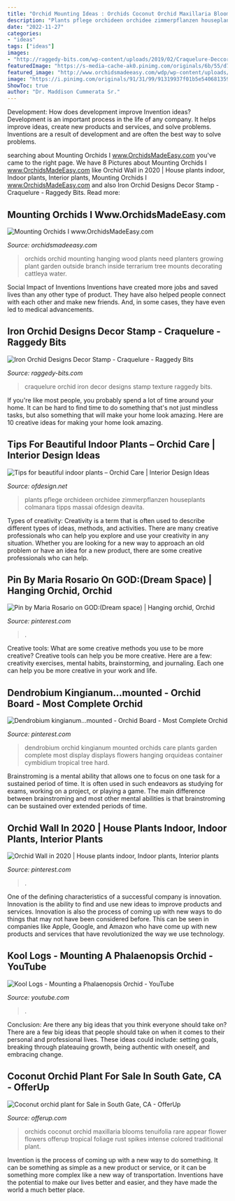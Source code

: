 ```yaml
---
title: "Orchid Mounting Ideas : Orchids Coconut Orchid Maxillaria Blooms Tenuifolia Rare Appear Flower Flowers Offerup Tropical Foliage Rust Spikes Intense Colored Traditional Plant"
description: "Plants pflege orchideen orchidee zimmerpflanzen houseplants colmanara tipps massai ofdesign deavita"
date: "2022-11-27"
categories:
- "ideas"
tags: ["ideas"]
images:
- "http://raggedy-bits.com/wp-content/uploads/2019/02/Craquelure-Deccor-Stamps-IOD-Raggedy-Bits.jpeg"
featuredImage: "https://s-media-cache-ak0.pinimg.com/originals/6b/55/d7/6b55d736bdb65dfdd51ea791a3135f61.jpg"
featured_image: "http://www.orchidsmadeeasy.com/wdp/wp-content/uploads/mounting-orchids.jpg"
image: "https://i.pinimg.com/originals/91/31/99/91319937f01b5e54068135930b4da468.jpg"
ShowToc: true
author: "Dr. Maddison Cummerata Sr."
---
```



Development: How does development improve Invention ideas?
Development is an important process in the life of any company. It helps improve ideas, create new products and services, and solve problems. Inventions are a result of development and are often the best way to solve problems.

	

		
searching about Mounting Orchids I www.OrchidsMadeEasy.com you've came to the right page. We have 8 Pictures about Mounting Orchids I www.OrchidsMadeEasy.com like Orchid Wall in 2020 | House plants indoor, Indoor plants, Interior plants, Mounting Orchids I www.OrchidsMadeEasy.com and also Iron Orchid Designs Decor Stamp - Craquelure - Raggedy Bits. Read more:
		
    
## Mounting Orchids I Www.OrchidsMadeEasy.com

<img loading=lazy src="http://www.orchidsmadeeasy.com/wdp/wp-content/uploads/mounting-orchids.jpg" onerror="this.onerror=null;this.src='https://tse2.mm.bing.net/th?id=OIP.kNsgHyDUVXgGGy69vpUfpAHaH7&amp;pid=15.1';" alt="Mounting Orchids I www.OrchidsMadeEasy.com">

_Source: orchidsmadeeasy.com_

>orchids orchid mounting hanging wood plants need planters growing plant garden outside branch inside terrarium tree mounts decorating cattleya water. 

	

Social Impact of Inventions
Inventions have created more jobs and saved lives than any other type of product. They have also helped people connect with each other and make new friends. And, in some cases, they have even led to medical advancements.

    
## Iron Orchid Designs Decor Stamp - Craquelure - Raggedy Bits

<img loading=lazy src="http://raggedy-bits.com/wp-content/uploads/2019/02/Craquelure-Deccor-Stamps-IOD-Raggedy-Bits.jpeg" onerror="this.onerror=null;this.src='https://tse3.mm.bing.net/th?id=OIP.8bMxcHGV5lrb0Q3DNqH3_QHaHa&amp;pid=15.1';" alt="Iron Orchid Designs Decor Stamp - Craquelure - Raggedy Bits">

_Source: raggedy-bits.com_

>craquelure orchid iron decor designs stamp texture raggedy bits. 

	

If you're like most people, you probably spend a lot of time around your home. It can be hard to find time to do something that's not just mindless tasks, but also something that will make your home look amazing. Here are 10 creative ideas for making your home look amazing.

    
## Tips For Beautiful Indoor Plants – Orchid Care | Interior Design Ideas

<img loading=lazy src="https://www.ofdesign.net/wp-content/uploads/files/5/3/8/tips-for-beautiful-indoor-plants-orchid-care-1-538.jpg" onerror="this.onerror=null;this.src='https://tse3.mm.bing.net/th?id=OIP.QLov9yxC2HEWZ6dXsBc5vQHaJ3&amp;pid=15.1';" alt="Tips for beautiful indoor plants – Orchid Care | Interior Design Ideas">

_Source: ofdesign.net_

>plants pflege orchideen orchidee zimmerpflanzen houseplants colmanara tipps massai ofdesign deavita. 

	

Types of creativity:
Creativity is a term that is often used to describe different types of ideas, methods, and activities. There are many creative professionals who can help you explore and use your creativity in any situation. Whether you are looking for a new way to approach an old problem or have an idea for a new product, there are some creative professionals who can help.

    
## Pin By Maria Rosario On GOD:(Dream Space) | Hanging Orchid, Orchid

<img loading=lazy src="https://i.pinimg.com/originals/eb/c9/4d/ebc94dced6bc64a71ee811b8a9dda63b.jpg" onerror="this.onerror=null;this.src='https://tse4.mm.bing.net/th?id=OIP.X3wBjL1T1y-2ivMMvzPhbQHaLH&amp;pid=15.1';" alt="Pin by Maria Rosario on GOD:(Dream space) | Hanging orchid, Orchid">

_Source: pinterest.com_

>. 

	

Creative tools: What are some creative methods you use to be more creative?
Creative tools can help you be more creative. Here are a few: creativity exercises, mental habits, brainstorming, and journaling. Each one can help you be more creative in your work and life.

    
## Dendrobium Kingianum...mounted - Orchid Board - Most Complete Orchid

<img loading=lazy src="https://s-media-cache-ak0.pinimg.com/originals/6b/55/d7/6b55d736bdb65dfdd51ea791a3135f61.jpg" onerror="this.onerror=null;this.src='https://tse4.mm.bing.net/th?id=OIP.nT21PgkcbHXgk4ZbpYAZNAHaH4&amp;pid=15.1';" alt="Dendrobium kingianum...mounted - Orchid Board - Most Complete Orchid">

_Source: pinterest.com_

>dendrobium orchid kingianum mounted orchids care plants garden complete most display displays flowers hanging orquideas container cymbidium tropical tree hard. 

	

Brainstroming is a mental ability that allows one to focus on one task for a sustained period of time. It is often used in such endeavors as studying for exams, working on a project, or playing a game. The main difference between brainstroming and most other mental abilities is that brainstroming can be sustained over extended periods of time.

    
## Orchid Wall In 2020 | House Plants Indoor, Indoor Plants, Interior Plants

<img loading=lazy src="https://i.pinimg.com/originals/91/31/99/91319937f01b5e54068135930b4da468.jpg" onerror="this.onerror=null;this.src='https://tse4.mm.bing.net/th?id=OIP.WBk0xWQfmBgqNWwtTl3PjAHaJ4&amp;pid=15.1';" alt="Orchid Wall in 2020 | House plants indoor, Indoor plants, Interior plants">

_Source: pinterest.com_

>. 

	

One of the defining characteristics of a successful company is innovation. Innovation is the ability to find and use new ideas to improve products and services. Innovation is also the process of coming up with new ways to do things that may not have been considered before. This can be seen in companies like Apple, Google, and Amazon who have come up with new products and services that have revolutionized the way we use technology.

    
## Kool Logs - Mounting A Phalaenopsis Orchid - YouTube

<img loading=lazy src="https://i.ytimg.com/vi/tGN4qakO-bU/maxresdefault.jpg" onerror="this.onerror=null;this.src='https://tse4.mm.bing.net/th?id=OIP.7_lJ1NCNNCK3vbrLOmQPgAHaEK&amp;pid=15.1';" alt="Kool Logs - Mounting a Phalaenopsis Orchid - YouTube">

_Source: youtube.com_

>. 

	

Conclusion: Are there any big ideas that you think everyone should take on?
There are a few big ideas that people should take on when it comes to their personal and professional lives. These ideas could include: setting goals, breaking through plateauing growth, being authentic with oneself, and embracing change.

    
## Coconut Orchid Plant For Sale In South Gate, CA - OfferUp

<img loading=lazy src="https://images.offerup.com/O4gQ_Uyh_s--z2KVCpSKv8dYbV0=/600x600/29e6/29e6d157a3e247fa9a8a2de25f6877c1.jpg" onerror="this.onerror=null;this.src='https://tse1.mm.bing.net/th?id=OIP.SazJRP6JYsuLSyrIO455ygHaHa&amp;pid=15.1';" alt="Coconut orchid plant for Sale in South Gate, CA - OfferUp">

_Source: offerup.com_

>orchids coconut orchid maxillaria blooms tenuifolia rare appear flower flowers offerup tropical foliage rust spikes intense colored traditional plant. 

	

Invention is the process of coming up with a new way to do something. It can be something as simple as a new product or service, or it can be something more complex like a new way of transportation. Inventions have the potential to make our lives better and easier, and they have made the world a much better place.


